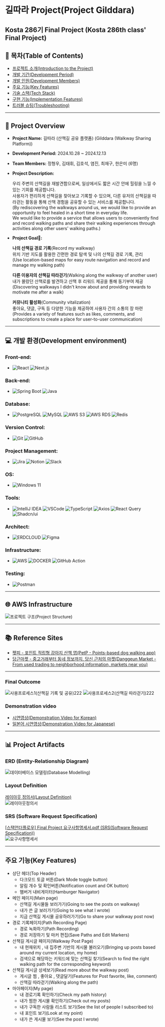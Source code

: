 # 길따라 Project(Project Gilddara)

Kosta 286기 Final Project
(Kosta 286th class' Final Project)
---

## 📌 목차(Table of Contents)
* [프로젝트 소개(Introduction to the Project)](#프로젝트-소개-introduction-to-the-project)
* [개발 기간(Development Period)](#개발-기간-development-period)
* [개발 인원(Development Members)](#개발-인원-development-members)
* [주요 기능(Key Features)](#주요-기능-key-features)
* [기술 스택(Tech Stack)](#기술-스택-tech-stack)
* [구현 기능(Implementation Features)](#구현-기능)
* [트러블 슈팅(Troubleshooting)](#트러블-슈팅-troubleshooting)

---

## 📑 Project Overview
- **Project Name:** 길따라 (산책길 공유 플랫폼) (Gilddara (Walkway Sharing Platform)) 
- **Development Period:** 2024.10.28 ~ 2024.12.13
- **Team Members:** 정형우, 김태휘, 김호석, 염진, 최재구, 한은미 (6명)
- **Project Description:** 

  우리 주변의 산책길을 재발견함으로써, 일상에서도 짧은 시간 안에 힐링을 느낄 수 있는 기회를 제공합니다.  
사용자가 편리하게 산책길을 찾아보고 기록할 수 있으며, 다른 유저의 산책길을 따라걷는 활동을 통해 산책 경험을 공유할 수 있는 서비스를 제공합니다.  
(By rediscovering the walkways around us, we would like to provide an opportunity to feel healed in a short time in everyday life.  
We would like to provide a service that allows users to conveniently find and record walking paths and share their walking experiences through activities along other users' walking paths.)

- **Project Goal🚩:**

  **나의 산책길 경로 기록**(Record my walkway)  
  위치 기반 지도를 활용한 간편한 경로 탐색 및 나의 산책길 경로 기록, 관리  
  (Use location-based maps for easy route navigation and record and manage my walking path)
  
  **다른 이용자의 산책길 따라걷기**(Walking along the walkway of another user)  
  내가 몰랐던 산책로를 발견하고 산책 후 리워드 제공을 통해 동기부여 제공  
  (Discovering walkways I didn't know about and providing rewards to motivate me after a walk)    

  **커뮤니티 활성화**(Community vitalization)  
  좋아요, 댓글, 구독 등 다양한 기능을 제공하여 사용자 간의 소통의 장 마련  
  (Provides a variety of features such as likes, comments, and subscriptions to create a place for user-to-user communication)
  
---

## 💻 개발 환경(Development environment)

### Front-end:
- ![React](https://img.shields.io/badge/react-black?style=for-the-badge&logo=react&logoColor=%2361DAFB)
![Next.js](https://img.shields.io/badge/Next.js-%23000000?style=for-the-badge&logo=nextdotjs&logoColor=white)

### Back-end:
- ![Spring Boot](https://img.shields.io/badge/Springboot-%236DB33F?style=for-the-badge&logo=springboot&logoColor=white)
![Java](https://img.shields.io/badge/java-%23e14a3a?style=for-the-badge)

### Database:
- ![PostgreSQL](https://img.shields.io/badge/PostgreSQL-%234169E1?style=for-the-badge&logo=postgresql&logoColor=white)
![MySQL](https://img.shields.io/badge/mysql-%234479A1?style=for-the-badge&logo=mysql&logoColor=white)
![AWS S3](https://img.shields.io/badge/s3-%23569A31?style=for-the-badge&logo=amazons3&logoColor=white)
![AWS RDS](https://img.shields.io/badge/rds-%23527FFF?style=for-the-badge&logo=amazonrds&logoColor=white)
![Redis](https://img.shields.io/badge/redis-%23d82a20?style=for-the-badge)



### Version Control:
- ![Git](https://img.shields.io/badge/git-%23F05032?style=for-the-badge&logo=git&logoColor=white)
![GitHub](https://img.shields.io/badge/github-%23181717?style=for-the-badge&logo=github)

### Project Management:
- ![Jira](https://img.shields.io/badge/jira-%230052CC?style=for-the-badge&logo=jira)
![Notion](https://img.shields.io/badge/notion-%23000000?style=for-the-badge&logo=notion)
![Slack](https://img.shields.io/badge/slack-%234A154B?style=for-the-badge&logo=slack)

### OS:
- ![Windows 11](https://img.shields.io/badge/window11-blue?style=for-the-badge)

### Tools:
- ![IntelliJ IDEA](https://img.shields.io/badge/intellij-%23000000?style=for-the-badge&logo=intellijidea)
![VSCode](https://img.shields.io/badge/VSCode-%232F80ED?style=for-the-badge)
![TypeScript](https://img.shields.io/badge/TypeScript-%233178C6?style=for-the-badge&logo=typescript&logoColor=white)
![Axios](https://img.shields.io/badge/Axios-%235A29E4?style=for-the-badge&logo=axios&logoColor=white)
![React Query](https://img.shields.io/badge/React%20Query-%23FF4154?style=for-the-badge&logo=reactquery&logoColor=white)
![Shadcn/ui](https://img.shields.io/badge/shadcn%2Fui-%23000000?style=for-the-badge&logo=shadcnui&logoColor=white)

### Architect:
- ![ERDCLOUD](https://img.shields.io/badge/ERDCLOUD-black?style=for-the-badge&logo=icloud&logoColor=white)
![Figma](https://img.shields.io/badge/figma-%23F24E1E?style=for-the-badge&logo=figma&logoColor=white)

### Infrastructure:
- ![AWS](https://img.shields.io/badge/AWS-%23232F3E?style=for-the-badge&logo=amazonwebservices&logoColor=white)
  ![DOCKER](https://img.shields.io/badge/Docker-%232496ED?style=for-the-badge&logo=docker&logoColor=white)
  ![GitHub Action](https://img.shields.io/badge/GitHub%20Action-%232088FF?style=for-the-badge&logo=githubactions&logoColor=white)

### Testing:
- ![Postman](https://img.shields.io/badge/postman-%23FF6C37?style=for-the-badge&logo=postman&logoColor=white)

---

## 🌐 AWS Infrastructure  
![프로젝트 구조(Project Structure)](https://github.com/user-attachments/assets/c551d882-7ec2-4a9b-b1fa-319c77166207)


---

## 📚 Reference Sites  
- [펫피 - 포인트 적립형 강아지 산책 앱(PetP - Points-based dog walking app)](https://www.petp.kr/)
- [당근마켓 - 중고거래부터 동네 정보까지, 당신 근처의 마켓(Danggeun Market - From used trading to neighborhood information, markets near you)](https://www.daangn.com/kr)

---

### Final Outcome 
![사용프로세스1(산책길 기록 및 공유)222](https://github.com/user-attachments/assets/e7658e43-f2c5-4408-ae4c-50ef6bcf8450)
![사용프로세스2(산책길 따라걷기)222](https://github.com/user-attachments/assets/d6a01f08-b9bb-44e2-a0d5-2fb6b3943707)


### Demonstration video
- [시연영상(Demonstration Video for Korean)](https://www.youtube.com/watch?v=FEFOfonJVhA)
- [일본어 시연영상(Demonstration Video for Japanese)](https://youtu.be/kOPR35cTxsA?feature=shared)
  
---

## 📊 Project Artifacts

### ERD (Entity-Relationship Diagram)  
![데이터베이스 모델링(Database Modelling)](https://github.com/user-attachments/assets/d783453f-a41d-4609-b3c2-a7656203d03f)

### Layout Definition  
[레이아웃 정의서(Layout Definition)](https://www.figma.com/design/VkhgfxGTFE0p0pj8XvpbNO/%EB%A0%88%EC%9D%B4%EC%95%84%EC%9B%83-%EC%A0%95%EC%9D%98%EC%84%9C?node-id=0-1&p=f&t=Os4JbF5imC2lhyCb-0)  
![레이아웃정의서](https://github.com/user-attachments/assets/4e1f7596-e736-4ede-9051-ece1ac7f2eb2)

### SRS (Software Request Specification)  
[[스택언더플로우] Final Project 요구사항명세서.pdf (SRS(Software Request Specification))](https://github.com/user-attachments/files/18191679/Final.Project.pdf)  
![요구사항명세서](https://github.com/user-attachments/assets/e3495e8a-8a20-4134-bee5-43e70722a9c5)

---

## 주요 기능(Key Features)
* 상단 헤더(Top Header)
  * 다크모드 토글 버튼(Dark Mode toggle button)
  * 알림 개수 및 확인버튼(Notification count and OK button)
  * 햄버거 내비게이터(Hamburger Navigator)
* 메인 페이지(Main page)
  * 산책길 게시물들 보러가기(Going to see the posts on walkway)
  * 내가 쓴 글 보러가기(Going to see what I wrote)
  * 지금 산책길 게시물 공유하러가기(Go to share your walkway post now)
* 경로 기록페이지(Path Recording Page)
  * 경로 녹화하기(Path Recording)
  * 경로 저장하기 및 마커 편집(Save Paths and Edit Markers)
* 산책길 게시글 페이지(Walkway Post Page)
  * 내 현재위치 , 내 집주변 기반의 게시물 불러오기(Bringing up posts based around my current location, my home)
  * 검색으로 해당하는 키워드에 맞는 산책길 찾기(Search to find the right walking path for the corresponding keyword)
* 산책길 게시글 상세보기(Read more about the walkway post)
  * 게시글 찜 , 좋아요 , 댓글달기(Features for Post favorite, like, comment)
  * 산책길 따라걷기(Walking along the path)
* 마아페이지(My page)
  * 내 경로기록 확인하기(Check my path history)
  * 내가 찜한 게시물 확인하기(Check out my posts)
  * 내가 구독한 사람들 리스트 보기(See the list of people I subscribed to)
  * 내 포인트 보기(Look at my point)
  * 내가 쓴 게시물 보기(See the post I wrote)
 
